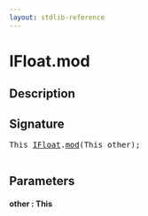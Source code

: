 ```yaml
---
layout: stdlib-reference
---
```


# IFloat\.mod

## Description





## Signature 

<pre>
<span class="code_keyword">This</span> <a href="/stdlib-reference/interfaces/IFloat/index" class="code_type">IFloat</a>.<a href="/stdlib-reference/interfaces/IFloat/mod">mod</a>(<span class="code_keyword">This</span> <span class='code_param'>other</span>);

</pre>

## Parameters

#### other  : This

